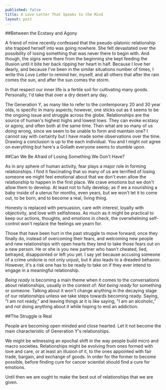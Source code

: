 ```yaml
---
published: false
title: A Love Letter That Speaks to the Mind
layout: post
---
```

##Between the Ecstasy and Agony

A friend of mine recently confessed that the pseudo-platonic relationship she trapped herself into was going nowhere. She felt devastated over the possibility of losing something that was never there to begin with. And though, the signs were there from the beginning she kept feeding the illusion until it bite her back ripping her heart in half. Because I love her dearly, and because I've been in the similar situations number of times, I write this _Love Letter_ to remind her, myself, and all others that after the rain comes the sun, and after the sun comes the storm. 

In that respect our inner life is a fertile soil for cultivating many goods. Personally, I'd take that over a dry desert any day.

The Generation Y, as many like to refer to the contemporary 20 and 30 year olds, is specific in many aspects; however, one sticks out as it seems to be the ongoing issue and struggle across the globe. Relationships are the source of human's highest highs and lowest lows. They can evoke ecstasy or agony, and often both at the same time. Then what are so many of us doing wrong, since we seem to be unable to form and maintain one? I cannot say with certainty but I have made some observations over the time. Drawing a conclusion is up to the each individual. You and I might not agree on everything but here's a Goliath everyone seems to stumble upon.

##Can We Be Afraid of Losing Something We Don't Have?

As in any sphere of human activity, fear plays a major role in forming relationships. I find it fascinating that so many of us are terrified of losing someone we might feel emotional about that we don't even allow the relationship to happen in the first place. We crave emotions but we don't allow them to develop. At least not to fully develop; as if we a nourishing a baby inside of a uterus for months, even years, but we won't let it to come out, to be born, and to become a real, living thing.

Honesty is replaced with persuasion, care with interest, loyalty with objectivity, and love with selfishness. As much as it might be practical to keep our actions, thoughts, and emotions in check, the overwhelming self-control won't replace the feelings we yearn for.

Those that have been hurt in the past struggle to move forward; once they finally do, instead of overcoming their fears, and welcoming new people and new relationships with open hearts they tend to take those fears out on a new person. He or she is you new partner who hasn't cheated, lied, betrayed, disappointed or left you yet. I say yet because accusing someone of a crime undone is not only unjust, but it also leads to a dreaded behavior. However, it's a risk one has to be ready to take on if they ever intend to engage in a meaningful relationship.

_Being ready_ is becoming a main theme when it comes to the conversations about relationships, usually in the context of: _Not being ready_ for something or someone. Talking about it won't change anything in the decaying stage of our relationships unless we take steps towards becoming ready. Saying, "I am not ready," and leaving things at it is like saying, "I am an alcoholic," and not doing anything about it while hoping to end an addiction.

##The Struggle is Real

People are becoming open minded and close hearted. Let it not become the main characteristic of Generation Y's relationships. 

We might be witnessing an epochal shift in the way people build micro and macro societies. Relationships might be evolving from ones formed with love and care, or at least an illusion of it, to the ones appointed with fair trade, bargain, and exchange of goods. In order for the former to become possible, before finding cure for cancer scientist should find a cure for emotions. 

Until then we are ought to make the best out of relationships that we are given.